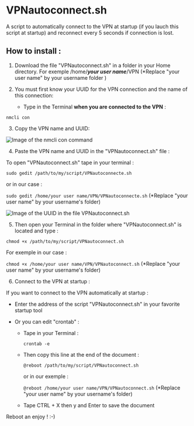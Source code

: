 # VPNautoconnect.sh

A script to automatically connect to the VPN at startup (if you lauch this script at startup) and reconnect  every 5 seconds if connection is lost.


## How to install :



1. Download the file "VPNautoconnect.sh" in a folder in your Home directory. For exemple /home/***your user name***/VPN (*Replace "your user name" by your username folder
)



2. You must first know your UUID for the VPN connection and the name of this connection:

    - Type in the Terminal **when you are connected to the VPN** :

`nmcli con`



3. Copy the VPN name and UUID:


![Image of the nmcli con command](https://github.com/pzim-devdata/Tools-for-Debian/blob/master/VPNautoconnect/Image1.png)



4. Paste the VPN name and UUID in the "VPNautoconnect.sh" file :

To open "VPNautoconnect.sh" tape in your terminal :

`sudo gedit /path/to/my/script/VPNautoconnecte.sh`

or in our case :

`sudo gedit /home/your user name/VPN/VPNautoconnecte.sh` (*Replace "your user name" by your username's folder)

![Image of the UUID in the file VPNautoconnect.sh](https://github.com/pzim-devdata/Tools-for-Debian/blob/master/VPNautoconnect/Image2.png)



5. Then open your Terminal in the folder where "VPNautoconnect.sh" is located and type :

`chmod +x /path/to/my/script/VPNautoconnect.sh`

For exemple in our case :

`chmod +x /home/your user name/VPN/VPNautoconnect.sh` (*Replace "your user name" by your username's folder)



6. Connect to the VPN at startup :

If you want to connect to the VPN automatically at startup :

   - Enter the address of the script "VPNautoconnect.sh" in your favorite startup tool

   - Or you can edit "crontab" :

        - Tape in your Terminal :
        
            `crontab -e`

        - Then copy this line at the end of the document :

            `@reboot /path/to/my/script/VPNautoconnect.sh`

            or in our exemple :

            `@reboot /home/your user name/VPN/VPNautoconnect.sh` (*Replace "your user name" by your username's folder)


        - Tape CTRL + X then y and Enter to save the document

Reboot an enjoy ! :-)



   
